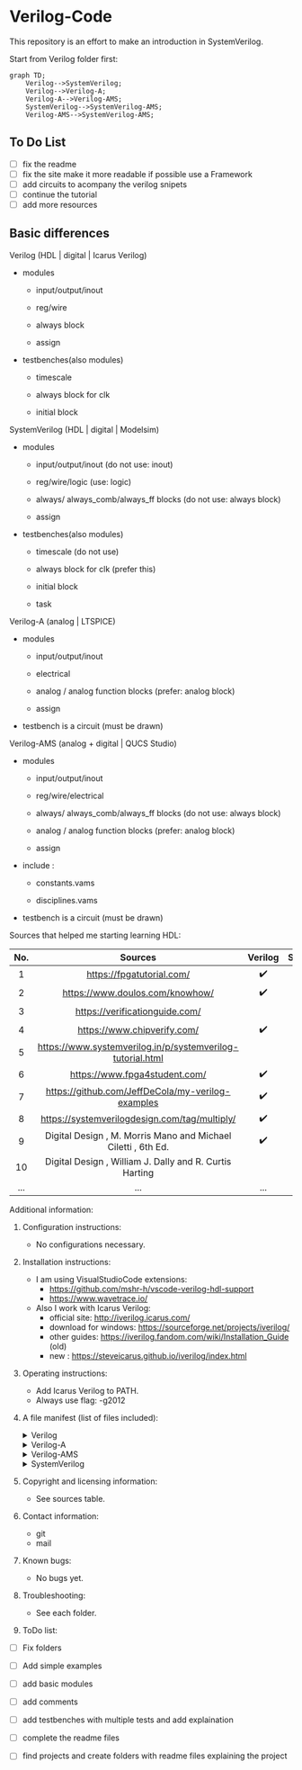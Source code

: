 # Verilog-Code

This repository is an effort to make an introduction in SystemVerilog.

Start from Verilog folder first:

```mermaid
graph TD;
    Verilog-->SystemVerilog;
    Verilog-->Verilog-A;
    Verilog-A-->Verilog-AMS;
    SystemVerilog-->SystemVerilog-AMS;
    Verilog-AMS-->SystemVerilog-AMS;
```

## To Do List

- [ ] fix the readme
- [ ] fix the site make it more readable if possible use a Framework
- [ ] add circuits to acompany the verilog snipets
- [ ] continue the tutorial
- [ ] add more resources

Basic differences
-----------------
Verilog (HDL | digital | Icarus Verilog)

- modules

  - input/output/inout

  - reg/wire

  - always block

  - assign

- testbenches(also modules)

  - timescale

  - always block for clk

  - initial block

SystemVerilog (HDL | digital | Modelsim)

- modules

  - input/output/inout (do not use: inout)

  - reg/wire/logic (use: logic)

  - always/ always_comb/always_ff blocks (do not use: always block)

  - assign

- testbenches(also modules)

  - timescale (do not use)

  - always block for clk (prefer this)

  - initial block

  - task

Verilog-A (analog | LTSPICE)

- modules

  - input/output/inout

  - electrical

  - analog / analog function blocks (prefer: analog block)

  - assign

- testbench is a circuit (must be drawn)

Verilog-AMS (analog + digital | QUCS Studio)

- modules

  - input/output/inout

  - reg/wire/electrical

  - always/ always_comb/always_ff blocks (do not use: always block)

  - analog / analog function blocks (prefer: analog block)

  - assign

- include :

  - constants.vams

  - disciplines.vams

- testbench is a circuit (must be drawn)

Sources that helped me starting learning HDL:

|  No. |                          Sources                              |       Verilog      |    SystemVerilog   |        UVM         |        VHDL        |      SystemC       | 
|:----:|:-------------------------------------------------------------:|:------------------:|:------------------:|:------------------:|:------------------:|:------------------:| 
|   1  | https://fpgatutorial.com/                                     | :heavy_check_mark: | :heavy_check_mark: |                    | :heavy_check_mark: | :heavy_check_mark: | 
|   2  | https://www.doulos.com/knowhow/                               | :heavy_check_mark: | :heavy_check_mark: |                    | :heavy_check_mark: | :heavy_check_mark: | 
|   3  | https://verificationguide.com/                                |                    | :heavy_check_mark: | :heavy_check_mark: |                    | :heavy_check_mark: | 
|   4  | https://www.chipverify.com/                                   | :heavy_check_mark: | :heavy_check_mark: | :heavy_check_mark: |                    |                    | 
|   5  | https://www.systemverilog.in/p/systemverilog-tutorial.html    |                    | :heavy_check_mark: | :heavy_check_mark: |                    |                    | 
|   6  | https://www.fpga4student.com/                                 | :heavy_check_mark: |                    |                    | :heavy_check_mark: |                    | 
|   7  | https://github.com/JeffDeCola/my-verilog-examples             | :heavy_check_mark: |                    |                    |                    |                    | 
|   8  | https://systemverilogdesign.com/tag/multiply/                 | :heavy_check_mark: | :heavy_check_mark: |                    |                    |                    | 
|   9  | Digital Design , M. Morris Mano and Michael Ciletti , 6th Ed. | :heavy_check_mark: | :heavy_check_mark: |                    | :heavy_check_mark: |                    | 
|  10  | Digital Design , William J. Dally and R. Curtis Harting       |                    | :heavy_check_mark: |                    |                    |                    | 
|  ... |                            ...                                |         ...        |         ...        |        ...         |         ...        |         ...        | 



Additional information:

1. Configuration instructions:
    * No configurations necessary.

2. Installation instructions:
    * I am using VisualStudioCode extensions:
        + https://github.com/mshr-h/vscode-verilog-hdl-support
        + https://www.wavetrace.io/
    * Also I work with Icarus Verilog:
        + official site: http://iverilog.icarus.com/
        + download for windows: https://sourceforge.net/projects/iverilog/
        + other guides: https://iverilog.fandom.com/wiki/Installation_Guide (old)
        + new : https://steveicarus.github.io/iverilog/index.html
3. Operating instructions:
    * Add Icarus Verilog to PATH.
    * Always use flag: -g2012 
4. A file manifest (list of files included):
    <details>
    <summary>Verilog</summary>
        <p> >   intro</p>
        <p> >   tutorial</p>
    </details>

    <details>
    <summary>Verilog-A</summary>
        <p> >   intro</p>
        <p> >   tutorial</p>
    </details>
    
    <details>
    <summary>Verilog-AMS</summary>
        <p> >   intro</p>
        <p> >   tutorial</p>
    </details>
    
    <details>
    <summary>SystemVerilog</summary>
        <p> >   course-material</p>
        <p> >   tutorial</p>
        <p> >   projects</p>
    </details>
    
5. Copyright and licensing information:
    * See sources table.
6. Contact information:
    * git 
    * mail
7. Known bugs:
    * No bugs yet.
8. Troubleshooting:
    * See each folder.
9. ToDo list:
- [ ] Fix folders
- [ ] Add simple examples
- [ ] add basic modules
- [ ] add comments
- [ ] add testbenches with multiple tests and add explaination
- [ ] complete the readme files
- [ ] find projects and create folders with readme files explaining the project



